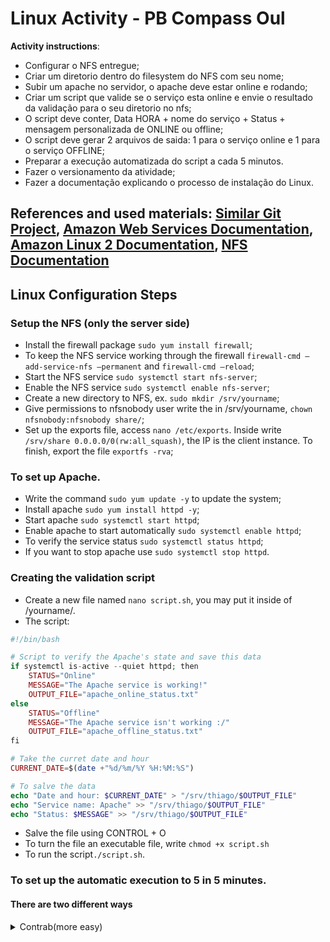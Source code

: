 # Linux Activity - PB Compass Oul

**Activity instructions**:

- Configurar o NFS entregue;
- Criar um diretorio dentro do filesystem do
NFS com seu nome;
- Subir um apache no servidor, o apache deve
estar online e rodando;
- Criar um script que valide se o serviço esta
online e envie o resultado da validação para
o seu diretorio no nfs;
- O script deve conter, Data HORA + nome
do serviço + Status + mensagem
personalizada de ONLINE ou offline;
- O script deve gerar 2 arquivos de saida: 1
para o serviço online e 1 para o serviço
OFFLINE;
- Preparar a execução automatizada do script a
cada 5 minutos.
- Fazer o versionamento da atividade;
- Fazer a documentação explicando o processo
de instalação do Linux.

**References and used materials**: [Similar Git Project](https://github.com/alexlsilva7/atividade_aws_linux/blob/main/README.md), [Amazon Web Services Documentation](https://docs.aws.amazon.com/pt_br/index.html), [Amazon Linux 2 Documentation](https://docs.aws.amazon.com/pt_br/AWSEC2/latest/UserGuide/amazon-linux-2-virtual-machine.html), [NFS Documentation](http://l.github.io/debian-handbook/html/pt-BR/sect.nfs-file-server.html)
---

## Linux Configuration Steps


### Setup the NFS (only the server side)

- Install the firewall package `sudo yum install firewall`;
- To keep the NFS service working through the firewall `firewall-cmd —add-service-nfs —permanent` and `firewall-cmd —reload`;
- Start the NFS service `sudo systemctl start nfs-server`;
- Enable the NFS service `sudo systemctl enable nfs-server`;
- Create a new directory to NFS, ex. `sudo mkdir /srv/yourname`;
- Give permissions to nfsnobody user write the in /srv/yourname, `chown nfsnobody:nfsnobody share/`;
- Set up the exports file, access `nano /etc/exports`. Inside write `/srv/share 0.0.0.0/0(rw:all_squash)`, the IP is the client instance. To finish, export the file `exportfs -rva`;

### To set up Apache.

- Write the command  `sudo yum update -y` to update the system;
- Install apache `sudo yum install httpd -y`;
- Start apache `sudo systemctl start httpd`;
- Enable apache to start automatically `sudo systemctl enable httpd`;
- To verify the service status `sudo systemctl status httpd`;
- If you want to stop apache use `sudo systemctl stop httpd`.

### Creating the validation script

- Create a new file named `nano script.sh`, you may put it inside of /yourname/.
- The script: 
~~~php   
#!/bin/bash

# Script to verify the Apache's state and save this data
if systemctl is-active --quiet httpd; then
    STATUS="Online"
    MESSAGE="The Apache service is working!"
    OUTPUT_FILE="apache_online_status.txt"
else
    STATUS="Offline"
    MESSAGE="The Apache service isn't working :/"
    OUTPUT_FILE="apache_offline_status.txt"
fi

# Take the curret date and hour
CURRENT_DATE=$(date +"%d/%m/%Y %H:%M:%S")

# To salve the data
echo "Date and hour: $CURRENT_DATE" > "/srv/thiago/$OUTPUT_FILE"
echo "Service name: Apache" >> "/srv/thiago/$OUTPUT_FILE"
echo "Status: $MESSAGE" >> "/srv/thiago/$OUTPUT_FILE"
~~~
- Salve the file using CONTROL + O
- To turn the file an executable file, write `chmod +x script.sh` 
- To run the script`./script.sh`. 

### To set up the automatic execution to 5 in 5 minutes.

#### There are two different ways
<details>
<summary>Contrab(more easy)</summary>

### To configure the crontab

- Edit the file `cronjob`.
- Write in crontab:
    ```bash
    */5 * * * * /your/script/path/script.sh
    ```
- Salve the file.
- To verify if it’s working, write `crontab -l`.
